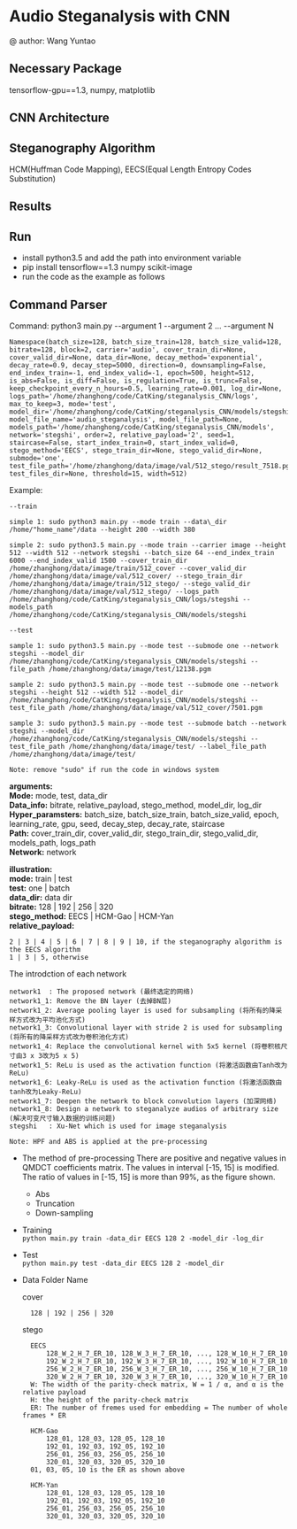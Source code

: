 # Audio Steganalysis with CNN
@ author: Wang Yuntao <br>
## Necessary Package
tensorflow-gpu==1.3, numpy, matplotlib

## CNN Architecture

## Steganography Algorithm
HCM(Huffman Code Mapping), EECS(Equal Length Entropy Codes Substitution)

## Results

## Run
* install python3.5 and add the path into environment variable
* pip install tensorflow==1.3 numpy scikit-image
* run the code as the example as follows

## Command Parser
Command: python3 main.py --argument 1 --argument 2 ... --argument N <br>

    Namespace(batch_size=128, batch_size_train=128, batch_size_valid=128, bitrate=128, block=2, carrier='audio', cover_train_dir=None, cover_valid_dir=None, data_dir=None, decay_method='exponential', decay_rate=0.9, decay_step=5000, direction=0, downsampling=False, end_index_train=-1, end_index_valid=-1, epoch=500, height=512, is_abs=False, is_diff=False, is_regulation=True, is_trunc=False, keep_checkpoint_every_n_hours=0.5, learning_rate=0.001, log_dir=None, logs_path='/home/zhanghong/code/CatKing/steganalysis_CNN/logs', max_to_keep=3, mode='test', model_dir='/home/zhanghong/code/CatKing/steganalysis_CNN/models/stegshi', model_file_name='audio_steganalysis', model_file_path=None, models_path='/home/zhanghong/code/CatKing/steganalysis_CNN/models', network='stegshi', order=2, relative_payload='2', seed=1, staircase=False, start_index_train=0, start_index_valid=0, stego_method='EECS', stego_train_dir=None, stego_valid_dir=None, submode='one', test_file_path='/home/zhanghong/data/image/val/512_stego/result_7518.pgm', test_files_dir=None, threshold=15, width=512)


Example: <br>
    
    --train
    
    simple 1: sudo python3 main.py --mode train --data\_dir /home/"home_name"/data --height 200 --width 380
    
    simple 2: sudo python3.5 main.py --mode train --carrier image --height 512 --width 512 --network stegshi --batch_size 64 --end_index_train 6000 --end_index_valid 1500 --cover_train_dir /home/zhanghong/data/image/train/512_cover --cover_valid_dir /home/zhanghong/data/image/val/512_cover/ --stego_train_dir /home/zhanghong/data/image/train/512_stego/ --stego_valid_dir /home/zhanghong/data/image/val/512_stego/ --logs_path /home/zhanghong/code/CatKing/steganalysis_CNN/logs/stegshi --models_path /home/zhanghong/code/CatKing/steganalysis_CNN/models/stegshi

    --test
    
    sample 1: sudo python3.5 main.py --mode test --submode one --network stegshi --model_dir /home/zhanghong/code/CatKing/steganalysis_CNN/models/stegshi --file_path /home/zhanghong/data/image/test/12138.pgm
    
    sample 2: sudo python3.5 main.py --mode test --submode one --network stegshi --height 512 --width 512 --model_dir /home/zhanghong/code/CatKing/steganalysis_CNN/models/stegshi --test_file_path /home/zhanghong/data/image/val/512_cover/7501.pgm
    
    sample 3: sudo python3.5 main.py --mode test --submode batch --network stegshi --model_dir /home/zhanghong/code/CatKing/steganalysis_CNN/models/stegshi --test_file_path /home/zhanghong/data/image/test/ --label_file_path /home/zhanghong/data/image/test/
    
    Note: remove "sudo" if run the code in windows system
**arguments:** <br>
**Mode:** mode, test, data\_dir <br>
**Data\_info:** bitrate, relative\_payload, stego\_method, model\_dir, log\_dir <br>
**Hyper\_paramsters:** batch\_size, batch\_size\_train, batch_size_valid, epoch, learning\_rate, gpu, seed, decay\_step, decay\_rate, staircase <br> 
**Path:** cover\_train\_dir, cover\_valid\_dir, stego\_train\_dir, stego\_valid\_dir, models\_path, logs\_path <br>
**Network:** network <br>

**illustration:** <br>
**mode:** train | test <br>
**test:** one | batch <br>
**data_dir:** data dir <br>
**bitrate:** 128 | 192 | 256 | 320 <br>
**stego_method:** EECS | HCM-Gao | HCM-Yan <br>
**relative\_payload:**

    2 | 3 | 4 | 5 | 6 | 7 | 8 | 9 | 10, if the steganography algorithm is the EECS algorithm
    1 | 3 | 5, otherwise
The introdction of each network


    network1  : The proposed network (最终选定的网络)
    network1_1: Remove the BN layer (去掉BN层)
    network1_2: Average pooling layer is used for subsampling (将所有的降采样方式改为平均池化方式)
    network1_3: Convolutional layer with stride 2 is used for subsampling (将所有的降采样方式改为卷积池化方式)
    network1_4: Replace the convolutional kernel with 5x5 kernel (将卷积核尺寸由3 x 3改为5 x 5)
    network1_5: ReLu is used as the activation function (将激活函数由Tanh改为ReLu)
    network1_6: Leaky-ReLu is used as the activation function (将激活函数由tanh改为Leaky-ReLu)
    network1_7: Deepen the network to block convolution layers (加深网络)
    network1_8: Design a network to steganalyze audios of arbitrary size (解决可变尺寸输入数据的训练问题)
    stegshi   : Xu-Net which is used for image steganalysis
    
    Note: HPF and ABS is applied at the pre-processing
    
* The method of pre-processing
    There are positive and negative values in QMDCT coefficients matrix. The values in interval [-15, 15] is modified.
    The ratio of values in [-15, 15] is more than 99%, as the figure shown.
    * Abs
    * Truncation
    * Down-sampling

* Training <br>
    `python main.py train -data_dir EECS 128 2 -model_dir -log_dir`

* Test <br>
    `python main.py test -data_dir EECS 128 2 -model_dir`

* Data Folder Name <br>

    
    cover

        128 | 192 | 256 | 320
    stego

        EECS
            128_W_2_H_7_ER_10, 128_W_3_H_7_ER_10, ..., 128_W_10_H_7_ER_10
            192_W_2_H_7_ER_10, 192_W_3_H_7_ER_10, ..., 192_W_10_H_7_ER_10
            256_W_2_H_7_ER_10, 256_W_3_H_7_ER_10, ..., 256_W_10_H_7_ER_10
            320_W_2_H_7_ER_10, 320_W_3_H_7_ER_10, ..., 320_W_10_H_7_ER_10
        W: The width of the parity-check matrix, W = 1 / α, and α is the relative payload
        H: the height of the parity-check matrix
        ER: The number of fremes used for embedding = The number of whole frames * ER
        
        HCM-Gao
            128_01, 128_03, 128_05, 128_10
            192_01, 192_03, 192_05, 192_10
            256_01, 256_03, 256_05, 256_10
            320_01, 320_03, 320_05, 320_10
        01, 03, 05, 10 is the ER as shown above
        
        HCM-Yan
            128_01, 128_03, 128_05, 128_10
            192_01, 192_03, 192_05, 192_10
            256_01, 256_03, 256_05, 256_10
            320_01, 320_03, 320_05, 320_10
